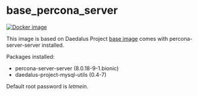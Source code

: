 # base_percona_server

[![Docker image](https://img.shields.io/badge/docker-latest-blue.svg)](https://hub.docker.com/r/daedalusproject/base_percona_server)

This image is based on Daedalus Project [base image](/base) comes with percona-server-server installed.

Packages installed:

 * percona-server-server (8.0.18-9-1.bionic)
 * daedalus-project-mysql-utils (0.4-7)

Default root password is *letmein*.
